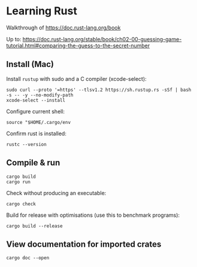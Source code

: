 # Learning Rust

Walkthrough of https://doc.rust-lang.org/book

Up to: https://doc.rust-lang.org/stable/book/ch02-00-guessing-game-tutorial.html#comparing-the-guess-to-the-secret-number

## Install (Mac)

Install `rustup` with sudo and a C compiler (xcode-select):

```
sudo curl --proto '=https' --tlsv1.2 https://sh.rustup.rs -sSf | bash -s -- -y --no-modify-path
xcode-select --install
```

Configure current shell:

```
source "$HOME/.cargo/env
```

Confirm rust is installed:

```
rustc --version
```

## Compile & run

```
cargo build
cargo run
```

Check without producing an executable:

```
cargo check
```

Build for release with optimisations (use this to benchmark programs):

```
cargo build --release
```

## View documentation for imported crates

```
cargo doc --open
```
